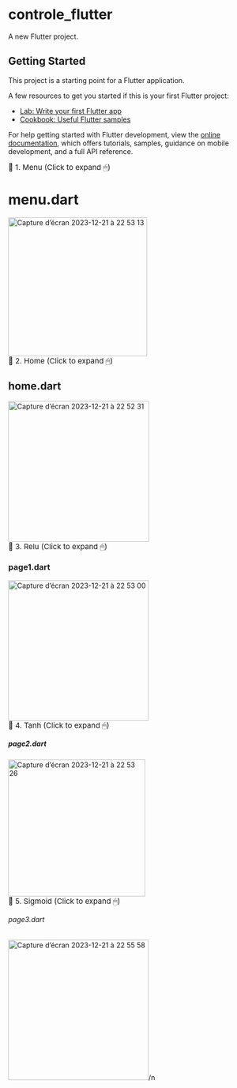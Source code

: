 # controle_flutter

A new Flutter project.

## Getting Started

This project is a starting point for a Flutter application.

A few resources to get you started if this is your first Flutter project:

- [Lab: Write your first Flutter app](https://docs.flutter.dev/get-started/codelab)
- [Cookbook: Useful Flutter samples](https://docs.flutter.dev/cookbook)

For help getting started with Flutter development, view the
[online documentation](https://docs.flutter.dev/), which offers tutorials,
samples, guidance on mobile development, and a full API reference.

<summary style="font-size:15px;cursor:pointer">📌 1. Menu (Click to expand 🖱)</summary>
        <h1>menu.dart</h1>

<img width="281" alt="Capture d’écran 2023-12-21 à 22 53 13" src="https://github.com/rifaielarbi/fluter_number_picker/assets/153360442/55b5eac6-594a-453f-aca3-9b3da4eb7006">

<summary style="font-size:15px;cursor:pointer">📌 2. Home (Click to expand 🖱)</summary>
        <h2>home.dart</h2>

<img width="285" alt="Capture d’écran 2023-12-21 à 22 52 31" src="https://github.com/rifaielarbi/fluter_number_picker/assets/153360442/8de20752-c952-4f00-96a3-7ed2f6acb2b2">

<summary style="font-size:15px;cursor:pointer">📌 3. Relu (Click to expand 🖱)</summary>
        <h3>page1.dart</h3>

<img width="284" alt="Capture d’écran 2023-12-21 à 22 53 00" src="https://github.com/rifaielarbi/fluter_number_picker/assets/153360442/0fb11c7d-6279-427d-8b43-93008eaab702">

<summary style="font-size:15px;cursor:pointer">📌 4. Tanh (Click to expand 🖱)</summary>
        <h5>page2.dart</h5>

<img width="277" alt="Capture d’écran 2023-12-21 à 22 53 26" src="https://github.com/rifaielarbi/fluter_number_picker/assets/153360442/829c4eb9-09a6-48c3-b757-15d28a746dda">
<summary style="font-size:15px;cursor:pointer">📌 5. Sigmoid (Click to expand 🖱)</summary>
        <h6>page3.dart</h6>

<img width="284" alt="Capture d’écran 2023-12-21 à 22 55 58" src="https://github.com/rifaielarbi/fluter_number_picker/assets/153360442/bd7eb5fa-a789-4f43-b9a9-97fcbca9854d">/n






